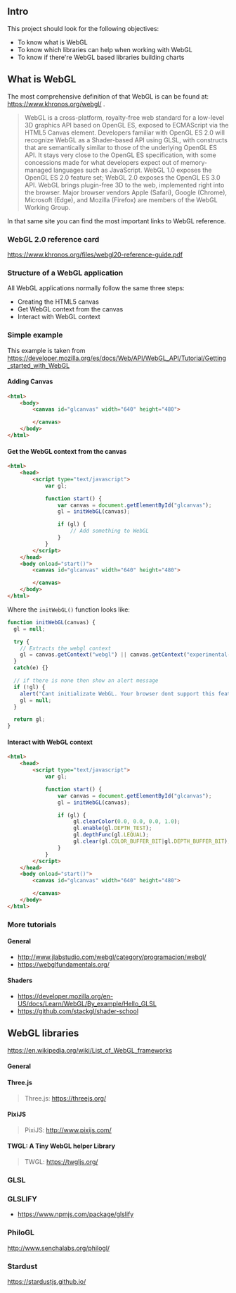 ## Intro

This project should look for the following objectives:

- To know what is WebGL
- To know which libraries can help when working with WebGL
- To know if there're WebGL based libraries building charts

## What is WebGL

The most comprehensive definition of that WebGL is can be found at:
https://www.khronos.org/webgl/ .

> WebGL is a cross-platform, royalty-free web standard for a low-level
> 3D graphics API based on OpenGL ES, exposed to ECMAScript via the
> HTML5 Canvas element. Developers familiar with OpenGL ES 2.0 will
> recognize WebGL as a Shader-based API using GLSL, with constructs that
> are semantically similar to those of the underlying OpenGL ES API. It
> stays very close to the OpenGL ES specification, with some concessions
> made for what developers expect out of memory-managed languages such
> as JavaScript. WebGL 1.0 exposes the OpenGL ES 2.0 feature set; WebGL
> 2.0 exposes the OpenGL ES 3.0 API.
> WebGL brings plugin-free 3D to the web, implemented right into the
> browser. Major browser vendors Apple (Safari), Google (Chrome),
> Microsoft (Edge), and Mozilla (Firefox) are members of the WebGL
> Working Group.

In that same site you can find the most important links to WebGL
reference.

### WebGL 2.0 reference card

https://www.khronos.org/files/webgl20-reference-guide.pdf

### Structure of a WebGL application

All WebGL applications normally follow the same three steps:

- Creating the HTML5 canvas
- Get WebGL context from the canvas
- Interact with WebGL context

### Simple example

This example is taken from
https://developer.mozilla.org/es/docs/Web/API/WebGL_API/Tutorial/Getting_started_with_WebGL

#### Adding Canvas

```html
<html>
    <body>
        <canvas id="glcanvas" width="640" height="480">

        </canvas>
    </body>
</html>
```

#### Get the WebGL context from the canvas

```html
<html>
    <head>
        <script type="text/javascript">
            var gl;

            function start() {
                var canvas = document.getElementById("glcanvas");
                gl = initWebGL(canvas);

                if (gl) {
                    // Add something to WebGL
                }
            }
        </script>
    </head>
    <body onload="start()">
        <canvas id="glcanvas" width="640" height="480">

        </canvas>
    </body>
</html>
```

Where the `initWebGL()` function looks like:

```javascript
function initWebGL(canvas) {
  gl = null;

  try {
    // Extracts the webgl context
    gl = canvas.getContext("webgl") || canvas.getContext("experimental-webgl");
  }
  catch(e) {}

  // if there is none then show an alert message
  if (!gl) {
    alert("Cant initializate WebGL. Your browser dont support this feature.");
    gl = null;
  }

  return gl;
}
```

#### Interact with WebGL context

```html
<html>
    <head>
        <script type="text/javascript">
            var gl;

            function start() {
                var canvas = document.getElementById("glcanvas");
                gl = initWebGL(canvas);

                if (gl) {
                     gl.clearColor(0.0, 0.0, 0.0, 1.0);                      // black color based. Completely opaque
                     gl.enable(gl.DEPTH_TEST);                               // Testing depth
                     gl.depthFunc(gl.LEQUAL);                                // Closer objects shadow further objects
                     gl.clear(gl.COLOR_BUFFER_BIT|gl.DEPTH_BUFFER_BIT);      // Clean up color and depth buffers
                }
            }
        </script>
    </head>
    <body onload="start()">
        <canvas id="glcanvas" width="640" height="480">

        </canvas>
    </body>
</html>
```

### More tutorials

#### General

- http://www.jlabstudio.com/webgl/category/programacion/webgl/
- https://webglfundamentals.org/

#### Shaders

- https://developer.mozilla.org/en-US/docs/Learn/WebGL/By_example/Hello_GLSL
- https://github.com/stackgl/shader-school

## WebGL libraries

https://en.wikipedia.org/wiki/List_of_WebGL_frameworks

#### General
#### Three.js

> Three.js: https://threejs.org/

#### PixiJS

> PixiJS: http://www.pixijs.com/

#### TWGL: A Tiny WebGL helper Library

> TWGL: https://twgljs.org/

### GLSL

### GLSLIFY

- https://www.npmjs.com/package/glslify


### PhiloGL

http://www.senchalabs.org/philogl/

### Stardust

https://stardustjs.github.io/
